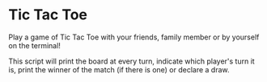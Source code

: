 # Tic Tac Toe

Play a game of Tic Tac Toe with your friends, family member or by yourself on the terminal!

This script will print the board at every turn, indicate which player's turn it is, print the winner of the match (if there is one) or declare a draw.
